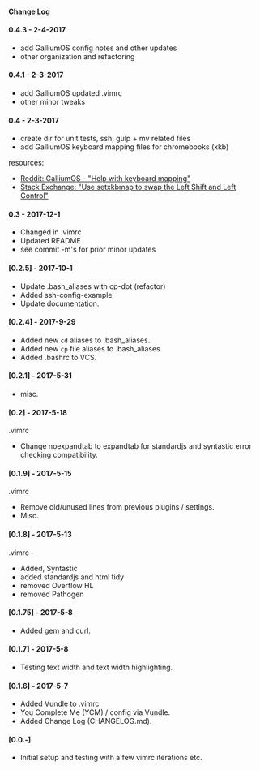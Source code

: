 #### Change Log

#### 0.4.3 - 2-4-2017
- add GalliumOS config notes and other updates
- other organization and refactoring

#### 0.4.1 - 2-3-2017
- add GalliumOS updated .vimrc
- other minor tweaks

#### 0.4 - 2-3-2017
- create dir for unit tests, ssh, gulp + mv related files
- add GalliumOS keyboard mapping files for chromebooks (xkb)

resources:

- [Reddit: GalliumOS - "Help with keyboard mapping"](https://www.reddit.com/r/GalliumOS/comments/7fj1wl/help_with_keyboard_mapping/)
- [Stack Exchange: "Use setxkbmap to swap the Left Shift and Left Control"](https://unix.stackexchange.com/questions/65507/use-setxkbmap-to-swap-the-left-shift-and-left-control/65600)

#### 0.3 - 2017-12-1
- Changed <leader> in .vimrc
- Updated README
- see commit -m's for prior minor updates

#### [0.2.5] - 2017-10-1
- Update .bash_aliases with cp-dot (refactor)
- Added ssh-config-example
- Update documentation.

#### [0.2.4] - 2017-9-29
- Added new `cd` aliases to .bash_aliases.
- Added new `cp` file aliases to .bash_aliases.
- Added .bashrc to VCS.

#### [0.2.1] - 2017-5-31
- misc. 

#### [0.2] - 2017-5-18
.vimrc

- Change noexpandtab to expandtab for standardjs and syntastic error checking compatibility.

#### [0.1.9] - 2017-5-15
.vimrc

- Remove old/unused lines from previous plugins / settings.
- Misc.

#### [0.1.8] - 2017-5-13
.vimrc - 

- Added, Syntastic
- added standardjs and html tidy
- removed Overflow HL
- removed Pathogen

#### [0.1.75] - 2017-5-8
- Added gem and curl.

#### [0.1.7] - 2017-5-8
- Testing text width and text width highlighting.

#### [0.1.6] - 2017-5-7
- Added Vundle to .vimrc
- You Complete Me (YCM) / config via Vundle.
- Added Change Log (CHANGELOG.md).

#### [0.0.-]
- Initial setup and testing with a few vimrc iterations etc.
